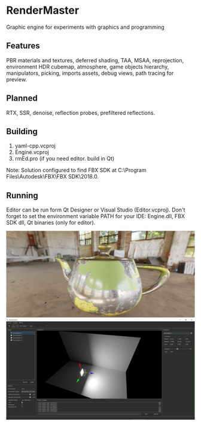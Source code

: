 # RenderMaster

Graphic engine for experiments with graphics and programming

## Features
PBR materials and textures, deferred shading, TAA, MSAA, reprojection, environment HDR cubemap, atmosphere, game objects hierarchy, manipulators, picking, imports assets, debug views, path tracing for preview.

## Planned
RTX, SSR, denoise, reflection probes, prefiltered reflections.


## Building
1) yaml-cpp.vcproj
2) Engine.vcproj
3) rmEd.pro (if you need editor. build in Qt)

Note: Solution configured to find FBX SDK at C:\Program Files\Autodesk\FBX\FBX SDK\2018.0.


## Running
Editor can be run form Qt Designer or Visual Studio (Editor.vcproj).
Don't forget to set the environment variable PATH for your IDE: Engine.dll, FBX SDK dll, Qt binaries (only for editor).

![Alt text](preview.png?raw=true "Preview")
![Alt text](preview1.png?raw=true "Preview")


